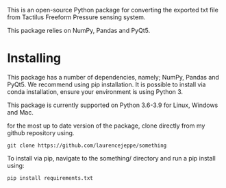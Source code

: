 This is an open-source Python package for converting the exported txt file from Tactilus Freeform Pressure sensing system.

This package relies on NumPy, Pandas and PyQt5. 

# Installing

This package has a number of dependencies, namely; NumPy, Pandas and PyQt5. We recommend using pip installation. It is possible to install via conda installation, ensure your environment is using Python 3.

This package is currently supported on Python 3.6-3.9 for Linux, Windows and Mac.

for the most up to date version of the package, clone directly from my github repository using.

```
git clone https://github.com/laurencejeppe/something
```

To install via pip, navigate to the something/ directory and run a pip install using:

```
pip install requirements.txt
```

